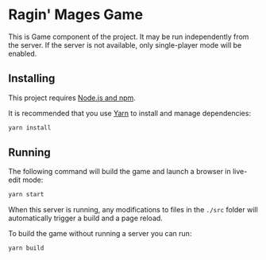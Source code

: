 # Ragin' Mages Game

This is Game component of the project. It may be run independently from the server. If the server is not available, only single-player mode will be enabled.


## Installing

This project requires [Node.js and npm](https://nodejs.org/).

It is recommended that you use [Yarn](https://yarnpkg.com) to install and manage dependencies:

```bash
yarn install
```

## Running

The following command will build the game and launch a browser in live-edit mode:

```bash
yarn start
```

When this server is running, any modifications to files in the `./src` folder will automatically trigger a build and a page reload.

To build the game without running a server you can run:

```bash
yarn build
```
